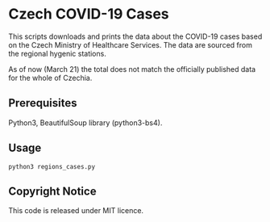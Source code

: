 # Czech COVID-19 Cases

This scripts downloads and prints the data about the COVID-19 cases
based on the Czech Ministry of Healthcare Services. The data are
sourced from the regional hygenic stations.

As of now (March 21) the total does not match the officially published
data for the whole of Czechia.

## Prerequisites

Python3, BeautifulSoup library (python3-bs4).

## Usage

```
python3 regions_cases.py
```

## Copyright Notice

This code is released under MIT licence.


